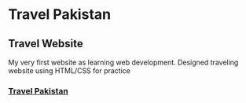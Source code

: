 # Travel Pakistan
<h2>Travel Website</h2>
<p> My very first website as learning web development. Designed traveling website using HTML/CSS for practice</p>
<h3><a href="https://arsalan40.github.io/Travel-Pakistan" target="_blank">Travel Pakistan</a></h3>

